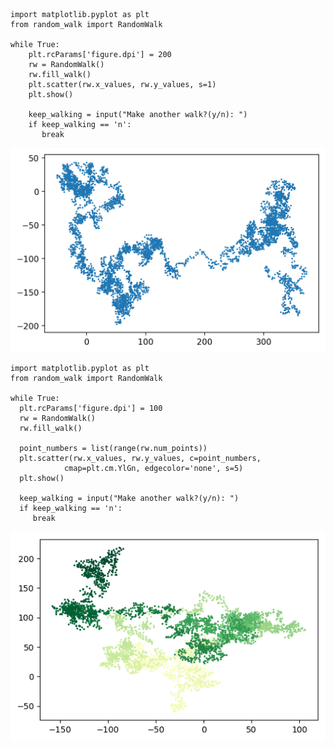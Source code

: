     import matplotlib.pyplot as plt
    from random_walk import RandomWalk

    while True:
        plt.rcParams['figure.dpi'] = 200
        rw = RandomWalk()
        rw.fill_walk()
        plt.scatter(rw.x_values, rw.y_values, s=1)
        plt.show()
    
        keep_walking = input("Make another walk?(y/n): ")
        if keep_walking == 'n':
           break

![image](https://github.com/PythonandLee/Python_Matplotlib/blob/master/random_walk.jpg)

    import matplotlib.pyplot as plt
    from random_walk import RandomWalk

    while True:
      plt.rcParams['figure.dpi'] = 100
      rw = RandomWalk()
      rw.fill_walk()
    
      point_numbers = list(range(rw.num_points))
      plt.scatter(rw.x_values, rw.y_values, c=point_numbers,
                cmap=plt.cm.YlGn, edgecolor='none', s=5)
      plt.show()

      keep_walking = input("Make another walk?(y/n): ")
      if keep_walking == 'n':
         break
         
![image](https://github.com/PythonandLee/Python_Matplotlib/blob/master/random_walk2.jpg)
